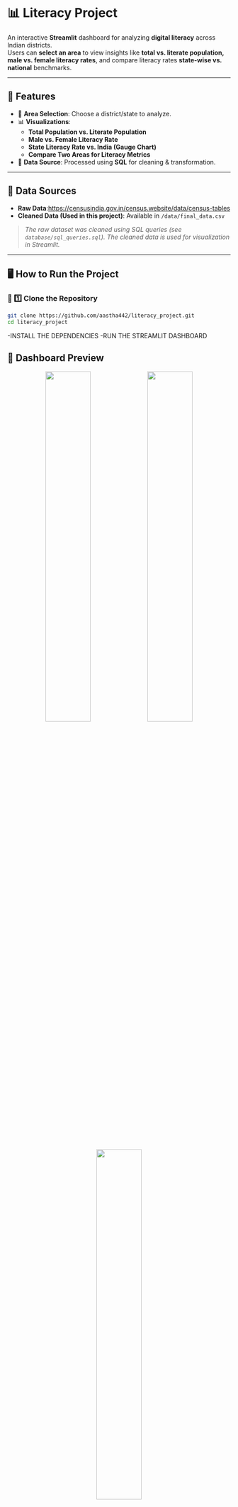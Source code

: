 # 📊 Literacy Project

An interactive **Streamlit** dashboard for analyzing **digital literacy** across Indian districts.  
Users can **select an area** to view insights like **total vs. literate population, male vs. female literacy rates**, and compare literacy rates **state-wise vs. national** benchmarks.

---

## 🚀 Features

- 📌 **Area Selection**: Choose a district/state to analyze.
- 📊 **Visualizations**:
  - **Total Population vs. Literate Population**
  - **Male vs. Female Literacy Rate**
  - **State Literacy Rate vs. India (Gauge Chart)**
  - **Compare Two Areas for Literacy Metrics**
- 📁 **Data Source**: Processed using **SQL** for cleaning & transformation.

---

## 📂 Data Sources

- **Raw Data**:https://censusindia.gov.in/census.website/data/census-tables
- **Cleaned Data (Used in this project)**: Available in `/data/final_data.csv`

> *The raw dataset was cleaned using SQL queries (see `database/sql_queries.sql`). The cleaned data is used for visualization in Streamlit.*

---

## 🖥️ How to Run the Project

### 🔹 1️⃣ Clone the Repository
```bash
git clone https://github.com/aastha442/literacy_project.git
cd literacy_project
```
-INSTALL THE DEPENDENCIES 
-RUN THE STREAMLIT DASHBOARD
## 📸 Dashboard Preview

 

<p align="center">
  <img src="Screenshot1.png" width="45%">
  <img src="Screenshot2.png" width="45%">
  <img src="Screenshot3.png" width="45%">
</p>



---
## 🛠️ Technologies Used

| Technology  | Purpose |
|-------------|---------|
| **Python** 🐍 | Core programming language for data processing and visualization |
| **Pandas** 📊 | Data manipulation and analysis |
| **Streamlit** 🎨 | Interactive dashboard for visualization |
| **SQL (MySQL)** 🛢️ | Data cleaning and transformation |
| **Matplotlib & Seaborn** 📈 | Data visualization and plotting |



